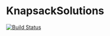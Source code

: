 # KnapsackSolutions


[![Build Status](https://travis-ci.com/obiii/KnapsackSolutions.svg?branch=master)](https://travis-ci.com/obiii/KnapsackSolutions)
